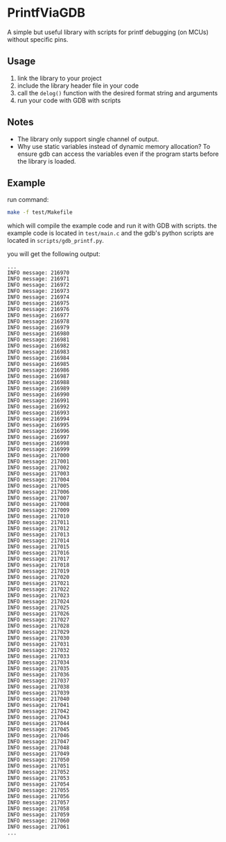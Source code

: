 # PrintfViaGDB

A simple but useful library with scripts for printf debugging (on MCUs) without specific pins.

## Usage

1. link the library to your project
2. include the library header file in your code
3. call the `delog()` function with the desired format string and arguments
4. run your code with GDB with scripts

## Notes

- The library only support single channel of output.
- Why use static variables instead of dynamic memory allocation? To ensure gdb can access the variables even if the program starts before the library is loaded.

## Example

run command:
```bash
make -f test/Makefile
```

which will compile the example code and run it with GDB with scripts.
the example code is located in `test/main.c` and the gdb's python scripts are located in `scripts/gdb_printf.py`.

you will get the following output:
```
...
INFO message: 216970
INFO message: 216971
INFO message: 216972
INFO message: 216973
INFO message: 216974
INFO message: 216975
INFO message: 216976
INFO message: 216977
INFO message: 216978
INFO message: 216979
INFO message: 216980
INFO message: 216981
INFO message: 216982
INFO message: 216983
INFO message: 216984
INFO message: 216985
INFO message: 216986
INFO message: 216987
INFO message: 216988
INFO message: 216989
INFO message: 216990
INFO message: 216991
INFO message: 216992
INFO message: 216993
INFO message: 216994
INFO message: 216995
INFO message: 216996
INFO message: 216997
INFO message: 216998
INFO message: 216999
INFO message: 217000
INFO message: 217001
INFO message: 217002
INFO message: 217003
INFO message: 217004
INFO message: 217005
INFO message: 217006
INFO message: 217007
INFO message: 217008
INFO message: 217009
INFO message: 217010
INFO message: 217011
INFO message: 217012
INFO message: 217013
INFO message: 217014
INFO message: 217015
INFO message: 217016
INFO message: 217017
INFO message: 217018
INFO message: 217019
INFO message: 217020
INFO message: 217021
INFO message: 217022
INFO message: 217023
INFO message: 217024
INFO message: 217025
INFO message: 217026
INFO message: 217027
INFO message: 217028
INFO message: 217029
INFO message: 217030
INFO message: 217031
INFO message: 217032
INFO message: 217033
INFO message: 217034
INFO message: 217035
INFO message: 217036
INFO message: 217037
INFO message: 217038
INFO message: 217039
INFO message: 217040
INFO message: 217041
INFO message: 217042
INFO message: 217043
INFO message: 217044
INFO message: 217045
INFO message: 217046
INFO message: 217047
INFO message: 217048
INFO message: 217049
INFO message: 217050
INFO message: 217051
INFO message: 217052
INFO message: 217053
INFO message: 217054
INFO message: 217055
INFO message: 217056
INFO message: 217057
INFO message: 217058
INFO message: 217059
INFO message: 217060
INFO message: 217061
...
```
